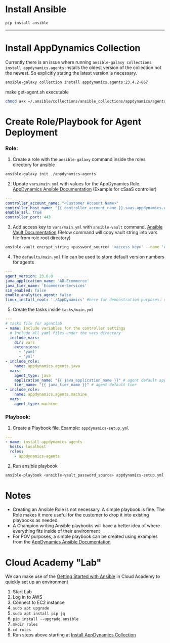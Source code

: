 # Install Ansible

```sh
pip install ansible
```
-------------------
# Install AppDynamics Collection
Currently there is an issue where running `ansible-galaxy collections install appdynamics.agents` installs the oldest version of the collection not the newest. So explicitly stating the latest version is necessary. 
```sh
ansible-galaxy collection install appdynamics.agents:23.4.2-867
```
make get-agent.sh executable
```sh
chmod a+x ~/.ansible/collections/ansible_collections/appdynamics/agents/roles/common/files/get-agent.sh
```
# Create Role/Playbook for Agent Deployment
### Role:
1) Create a role with the `ansible-galaxy` command inside the roles directory for ansible
```sh
ansible-galaxy init ./appdynamics-agents
```
2) Update `vars/main.yml` with values for the AppDynamics Role. [AppDynamics Ansible Documentation](https://docs.appdynamics.com/appd/23.x/latest/en/application-monitoring/install-app-server-agents/agent-management/standalone-host-platforms/ansible) (Example for cSaaS controller)
```yml
---
controller_account_name: "<Customer Account Name>"
controller_host_name: "{{ controller_account_name }}.saas.appdynamics.com"
enable_ssl: true
controller_port: 443
```
3) Add access key to `vars/main.yml` with `ansible-vault` command. [Ansible Vault Documentation](https://docs.ansible.com/ansible/latest/vault_guide/vault_encrypting_content.html#creating-encrypted-variables) (Below command will copy vault string into vars file from role root directory)
```sh
ansible-vault encrypt_string <password_source> '<access key>' --name 'controller_account_access_key' >> vars/main.yml
```
4) The `defaults/main.yml` file can be used to store default version numbers for agents
```yml
---
agent_version: 23.6.0
java_application_name: 'AD-Ecommerce'
java_tier_name: 'Ecommerce-Services'
sim_enabled: false
enable_analytics_agent: false
linux_install_root: './AppDynamics' #here for demonstration purposes. defualt root is /opt/appdynamics
```
5) Create the tasks inside `tasks/main.yml`
```yml
---
# tasks file for agentlab
- name: Include variables for the controller settings
  # Include all yaml files under the vars directory
  include_vars:
    dir: vars
    extensions:
      - 'yaml'
      - 'yml'
- include_role:
    name: appdynamics.agents.java
  vars:
    agent_type: java
    application_name: "{{ java_application_name }}" # agent default application
    tier_name: "{{ java_tier_name }}" # agent default tier
- include_role:
    name: appdynamics.agents.machine
  vars:
    agent_type: machine
```
### Playbook:
1) Create a Playbook file. Example: `appdynamics-setup.yml`
```yml
---
- name: install appdynamics agents
  hosts: localhost
  roles:
    - appdynamics-agents
```
2) Run ansible playbook
```sh
ansible-playbook <ansible-vault_password_source> appdynamics-setup.yml 
```
# Notes
- Creating an Ansible Role is not necessary. A simple playbook is fine. The Role makes it more useful for the customer to drop it into existing playbooks as needed
- A Champion writing Ansible playbooks will have a better idea of where everything fits inside of their environment
- For POV purposes, a simple playbook can be created using examples from the [AppDynamics Ansible Documentation](https://docs.appdynamics.com/appd/23.x/latest/en/application-monitoring/install-app-server-agents/agent-management/standalone-host-platforms/ansible)

# Cloud Academy "Lab"
We can make use of the [Getting Started with Ansible](https://cloudacademy.com/lab/getting-started-ansible/) in Cloud Academy to quickly set up an environment
1) Start Lab
2) Log in to AWS
3) Connect to EC2 instance
4) `sudo apt upgrade`
5) `sudo apt install pip jq`
6) `pip install --upgrade ansible`
7) `mkdir roles`
8) `cd roles`
9)  Run steps above starting at [Install AppDynamics Collection](#install-appdynamics-collection)
